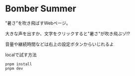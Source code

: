 # Bomber Summer

"暑さ"を吹き飛ばすWebページ。

大きな声を出すか、文字をクリックすると"暑さ"が吹き飛ぶゾ⁉️

音量や継続時間などは右上の設定ボタンからいじれるよ

localで試す方法

```
pnpm install
pnpm dev
```
